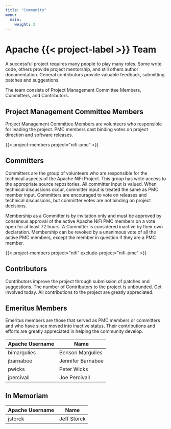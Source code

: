 ```yaml
---
title: "Community"
menu:
  main:
    weight: 3
---
```


# Apache {{< project-label >}} Team

A successful project requires many people to play many roles. Some write code, others provide project mentorship, and
still others author documentation. General contributors provide valuable feedback, submitting patches and suggestions.

The team consists of Project Management Committee Members, Committers, and Contributors.

## Project Management Committee Members

Project Management Committee Members are volunteers who responsible for leading the project. PMC members cast binding
votes on project direction and software releases.

{{< project-members project="nifi-pmc" >}}

## Committers

Committers are the group of volunteers who are responsible for the technical aspects of the Apache NiFi Project. This
group has write access to the appropriate source repositories. All committer input is valued. When technical discussions
occur, committer input is treated the same as PMC member input. Committers are encouraged to vote on releases and
technical discussions, but committer votes are not binding on project decisions.

Membership as a Committer is by invitation only and must be approved by consensus approval of the active Apache NiFi PMC
members on a vote open for at least 72 hours. A Committer is considered inactive by their own declaration. Membership
can be revoked by a unanimous vote of all the active PMC members, except the member in question if they are a PMC
member.

{{< project-members project="nifi" exclude-project="nifi-pmc" >}}

## Contributors

Contributors improve the project through submission of patches and suggestions. The number of Contributors to the
project is unbounded. Get involved today. All contributions to the project are greatly appreciated.

## Emeritus Members

Emeritus members are those that served as PMC members or committers and who have since moved into inactive status.
Their contributions and efforts are greatly appreciated in helping the community develop.

<div class="project-members">

| Apache Username | Name              |
|-----------------|-------------------|
| bimargulies     | Benson Margulies  |
| jbarnabee       | Jennifer Barnabee |
| pwicks          | Peter Wicks       |
| jpercivall      | Joe Percivall     |

</div>

## In Memoriam

<div class="project-members">

| Apache Username | Name        |
|-----------------|-------------|
| jstorck         | Jeff Storck |

</div>

